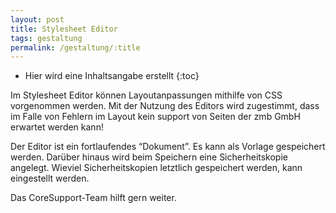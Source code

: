 ```yaml
---
layout: post
title: Stylesheet Editor
tags: gestaltung
permalink: /gestaltung/:title
---
```



+ Hier wird eine Inhaltsangabe erstellt
{:toc}




Im Stylesheet Editor können Layoutanpassungen mithilfe von CSS vorgenommen werden. Mit der Nutzung des Editors wird zugestimmt, dass im Falle von Fehlern im Layout kein support von Seiten der zmb GmbH erwartet werden kann!




Der Editor ist ein fortlaufendes “Dokument”. Es kann als Vorlage gespeichert werden. Darüber hinaus wird beim Speichern eine Sicherheitskopie angelegt. Wieviel Sicherheitskopien letztlich gespeichert werden, kann eingestellt werden. 


Das CoreSupport-Team hilft gern weiter.
